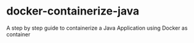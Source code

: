 # docker-containerize-java
A step by step guide to containerize a Java Application using Docker as container

